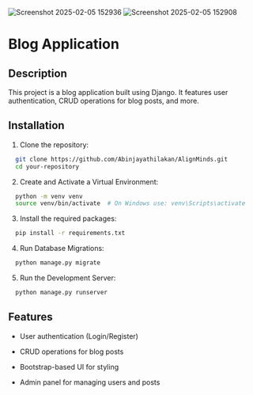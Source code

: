 ![Screenshot 2025-02-05 152936](https://github.com/user-attachments/assets/ece2e1f8-b1a0-419d-8a7a-95241cbd515f)
![Screenshot 2025-02-05 152908](https://github.com/user-attachments/assets/8164f0c5-30e1-4cd9-95df-c0703171db7b)

# Blog Application




## Description

This project is a blog application built using Django. It features user authentication, CRUD operations for blog posts, and more.


## Installation

1. Clone the repository:

```bash
  git clone https://github.com/Abinjayathilakan/AlignMinds.git
  cd your-repository
```
 2. Create and Activate a Virtual Environment:

```bash
  python -m venv venv
  source venv/bin/activate  # On Windows use: venv\Scripts\activate
```
3. Install the required packages:

```bash
  pip install -r requirements.txt
```
4. Run Database Migrations:

```bash
  python manage.py migrate
```
5. Run the Development Server:

```bash
  python manage.py runserver
```
    
## Features

- User authentication (Login/Register)

- CRUD operations for blog posts

- Bootstrap-based UI for styling

- Admin panel for managing users and posts

